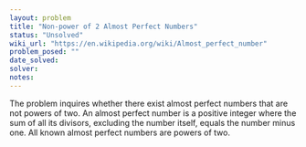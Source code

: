 ```yaml
---
layout: problem
title: "Non-power of 2 Almost Perfect Numbers"
status: "Unsolved"
wiki_url: "https://en.wikipedia.org/wiki/Almost_perfect_number"
problem_posed: ""
date_solved:
solver:
notes:
---
```

The problem inquires whether there exist almost perfect numbers that are not powers of two. An almost perfect number is a positive integer where the sum of all its divisors, excluding the number itself, equals the number minus one. All known almost perfect numbers are powers of two.